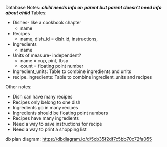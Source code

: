 Database Notes:
***child needs info on parent but parent doesn't need info about child***
Tables:
- Dishes- like a cookbook chapter
  - name
- Recipes
  - name, dish_id = dish.id, instructions, 
- Ingredients
  - name
- Units of measure- independent?
  - name = cup, pint, tbsp
  - count = floating point number
- Ingredient_units: Table to combine ingredients and units
- recipe_ingredients: Table to combine ingredient_units and recipes

Other notes:
- Dish can have many recipes
- Recipes only belong to one dish
- Ingredients go in many recipes
- Ingredients should be floating point numbers
- Recipes have many ingredients
- Need a way to save instructions for recipe
- Need a way to print a shopping list

db plan diagram: https://dbdiagram.io/d/5cb35f2df7c5bb70c72fa055
